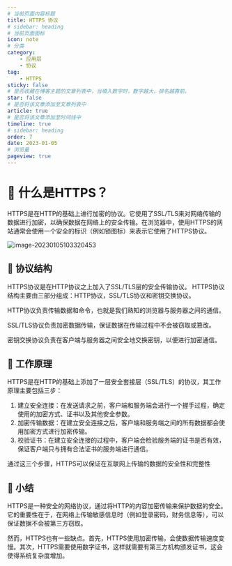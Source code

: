 ```yaml
---
# 当前页面内容标题
title: HTTPS 协议
# sidebar: heading
# 当前页面图标
icon: note
# 分类
category:
    - 应用层
    - 协议
tag:
    - HTTPS
sticky: false
# 是否收藏在博客主题的文章列表中，当填入数字时，数字越大，排名越靠前。
star: false
# 是否将该文章添加至文章列表中
article: true
# 是否将该文章添加至时间线中
timeline: true
# sidebar: heading
order: 7
date: 2023-01-05
# 浏览量
pageview: true
---
```


# 📖 什么是HTTPS？

HTTPS是在HTTP的基础上进行加密的协议。它使用了SSL/TLS来对网络传输的数据进行加密，以确保数据在网络上的安全传输。在浏览器中，使用HTTPS的网站通常会使用一个安全的标识（例如锁图标）来表示它使用了HTTPS协议。

![image-20230105103320453](https://shihao-icu-1304033786.cos.ap-shanghai.myqcloud.com/shihao.icu/1.png)

## 📑 协议结构

HTTPS协议是在HTTP协议之上加入了SSL/TLS层的安全传输协议。 HTTPS协议结构主要由三部分组成：HTTP协议，SSL/TLS协议和密钥交换协议。

HTTP协议负责传输数据和命令，也就是我们熟知的浏览器与服务器之间的通信。

SSL/TLS协议负责加密数据传输，保证数据在传输过程中不会被窃取或篡改。

密钥交换协议负责在客户端与服务器之间安全地交换密钥，以便进行加密通信。

## 📑 工作原理

HTTPS是在HTTP的基础上添加了一层安全套接层（SSL/TLS）的协议，其工作原理主要包括三步：

1. 建立安全连接：在发送请求之前，客户端和服务端会进行一个握手过程，确定使用的加密方式、证书以及其他安全参数。
2. 加密传输数据：在建立安全连接之后，客户端和服务端之间的所有数据都会使用加密方式进行加密传输。
3. 校验证书：在建立安全连接的过程中，客户端会检验服务端的证书是否有效，保证客户端只与拥有合法证书的服务端进行通信。

通过这三个步骤，HTTPS可以保证在互联网上传输的数据的安全性和完整性

## 📑 小结

HTTPS是一种安全的网络协议，通过将HTTP的内容加密传输来保护数据的安全。它的重要性在于，在网络上传输敏感信息时（例如登录密码，财务信息等），可以保证数据不会被第三方窃取。

然而，HTTPS也有一些缺点。首先，HTTPS使用加密传输，会使数据传输速度变慢。其次，HTTPS需要使用数字证书，这样就需要有第三方机构颁发证书，这会使得系统复杂度增加。